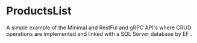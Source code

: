 # ProductsList
A simple example of the Minimal and RestFul and gRPC API's where CRUD operations are implemented and linked with a SQL Server database by EF .
